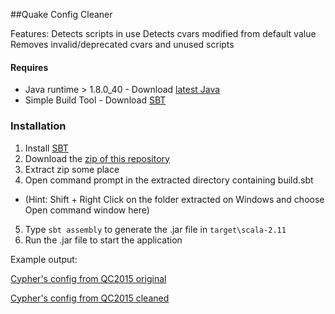 ##Quake Config Cleaner

Features: 
Detects scripts in use
Detects cvars modified from default value
Removes invalid/deprecated cvars and unused scripts

#### Requires
- Java runtime > 1.8.0_40 - Download [latest Java]
- Simple Build Tool - Download [SBT]

### Installation
1. Install [SBT]
2. Download the [zip of this repository]
3. Extract zip some place
4. Open command prompt in the extracted directory containing build.sbt
* (Hint: Shift + Right Click on the folder extracted on Windows and choose Open command window here)
5. Type `sbt assembly` to generate the .jar file in `target\scala-2.11`
6. Run the .jar file to start the application

Example output:

[Cypher's config from QC2015 original]

[Cypher's config from QC2015 cleaned]

[latest Java]: https://java.com/en/download/
[SBT]: http://www.scala-sbt.org/
[zip of this repository]: https://github.com/snappas/ScalaConfigCleaner/archive/master.zip
[Cypher's config from QC2015 original]: http://pastebin.com/Yzd4p3SS
[Cypher's config from QC2015 cleaned]: http://pastebin.com/iGC6Q3Sm